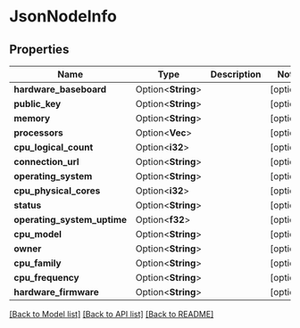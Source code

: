 # JsonNodeInfo

## Properties

Name | Type | Description | Notes
------------ | ------------- | ------------- | -------------
**hardware_baseboard** | Option<**String**> |  | [optional]
**public_key** | Option<**String**> |  | [optional]
**memory** | Option<**String**> |  | [optional]
**processors** | Option<**Vec<String>**> |  | [optional]
**cpu_logical_count** | Option<**i32**> |  | [optional]
**connection_url** | Option<**String**> |  | [optional]
**operating_system** | Option<**String**> |  | [optional]
**cpu_physical_cores** | Option<**i32**> |  | [optional]
**status** | Option<**String**> |  | [optional]
**operating_system_uptime** | Option<**f32**> |  | [optional]
**cpu_model** | Option<**String**> |  | [optional]
**owner** | Option<**String**> |  | [optional]
**cpu_family** | Option<**String**> |  | [optional]
**cpu_frequency** | Option<**String**> |  | [optional]
**hardware_firmware** | Option<**String**> |  | [optional]

[[Back to Model list]](../README.md#documentation-for-models) [[Back to API list]](../README.md#documentation-for-api-endpoints) [[Back to README]](../README.md)



